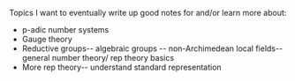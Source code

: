 Topics I want to eventually write up good notes for and/or learn more about:
* p-adic number systems
* Gauge theory
* Reductive groups-- algebraic groups -- non-Archimedean local fields-- general number theory/ rep theory basics
* More rep theory-- understand standard representation

